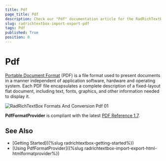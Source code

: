 ```yaml
---
title: Pdf
page_title: Pdf
description: Check our "Pdf" documentation article for the RadRichTextBox WPF control.
slug: radrichtextbox-import-export-pdf
tags: Pdf
published: True
position: 0
---
```


# Pdf

[Portable Document Format](http://en.wikipedia.org/wiki/Portable_Document_Format) (PDF) is a file format used to present documents in a manner independent of application software, hardware and operating system. Each PDF file encapsulates a complete description of a fixed-layout flat document, including text, fonts, graphics, and other information needed to display it.

      
![RadRichTextBox Formats And Conversion Pdf 01](images/RadRichTextBox_Formats_And_Conversion_Pdf_01.png)

__PdfFormatProvider__ is compliant with the latest [PDF Reference 1.7](http://www.adobe.com/content/dam/Adobe/en/devnet/acrobat/pdfs/pdf_reference_1-7.pdf).

## See Also

 * [Getting Started]({%slug radrichtextbox-getting-started%})
 * [Using PdfFormatProvider]({%slug radrichtextbox-import-export-html-htmlformatprovider%})